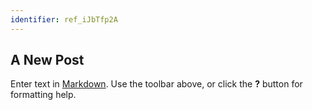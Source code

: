 ```yaml
---
identifier: ref_iJbTfp2A
---
```

## A New Post

Enter text in [Markdown](http://daringfireball.net/projects/markdown/). Use the toolbar above, or click the **?** button for formatting help.
